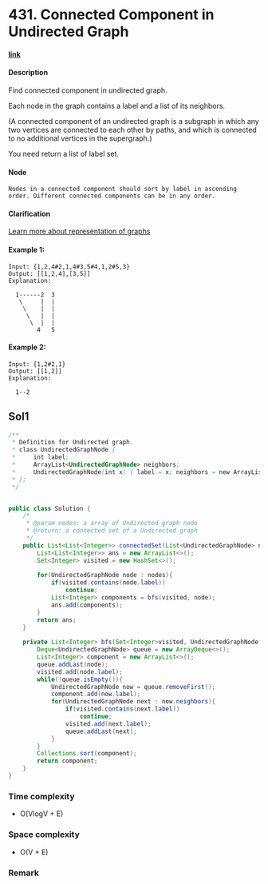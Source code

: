 # 431. Connected Component in Undirected Graph

#### [link](https://www.lintcode.com/problem/connected-component-in-undirected-graph/)

#### Description
Find connected component in undirected graph.

Each node in the graph contains a label and a list of its neighbors.

(A connected component of an undirected graph is a subgraph in which any two vertices are connected to each other by paths, and which is connected to no additional vertices in the supergraph.)

You need return a list of label set.

#### Node
```
Nodes in a connected component should sort by label in ascending order. Different connected components can be in any order.
```

#### Clarification
[Learn more about representation of graphs](http://www.lintcode.com/help/graph)

#### Example 1:
```
Input: {1,2,4#2,1,4#3,5#4,1,2#5,3}
Output: [[1,2,4],[3,5]]
Explanation:

  1------2  3
   \     |  | 
    \    |  |
     \   |  |
      \  |  |
        4   5
```
#### Example 2:
```
Input: {1,2#2,1}
Output: [[1,2]]
Explanation:

  1--2
```

## Sol1
```java
/**
 * Definition for Undirected graph.
 * class UndirectedGraphNode {
 *     int label;
 *     ArrayList<UndirectedGraphNode> neighbors;
 *     UndirectedGraphNode(int x) { label = x; neighbors = new ArrayList<UndirectedGraphNode>(); }
 * };
 */


public class Solution {
    /*
     * @param nodes: a array of Undirected graph node
     * @return: a connected set of a Undirected graph
     */
    public List<List<Integer>> connectedSet(List<UndirectedGraphNode> nodes) {
        List<List<Integer>> ans = new ArrayList<>();
        Set<Integer> visited = new HashSet<>();
        
        for(UndirectedGraphNode node : nodes){
            if(visited.contains(node.label))
                continue;
            List<Integer> components = bfs(visited, node);
            ans.add(components);
        }
        return ans;
    }
    
    private List<Integer> bfs(Set<Integer>visited, UndirectedGraphNode node){
        Deque<UndirectedGraphNode> queue = new ArrayDeque<>();
        List<Integer> component = new ArrayList<>();
        queue.addLast(node);
        visited.add(node.label);
        while(!queue.isEmpty()){
            UndirectedGraphNode now = queue.removeFirst();
            component.add(now.label);
            for(UndirectedGraphNode next : now.neighbors){
                if(visited.contains(next.label))
                    continue;
                visited.add(next.label);
                queue.addLast(next);
            }
        }
        Collections.sort(component);
        return component;
    }
}
```
### Time complexity
* O(VlogV + E)
### Space complexity
* O(V + E)
### Remark